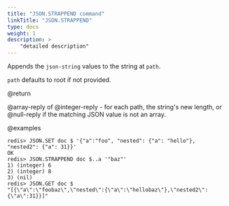 ```yaml
---
title: "JSON.STRAPPEND command"
linkTitle: "JSON.STRAPPEND"
type: docs
weight: 1
description: >
    "detailed description"
---
```


Appends the `json-string` values to the string at `path`.

`path` defaults to root if not provided.

@return

@array-reply of @integer-reply - for each path, the string's new length, or @null-reply if the matching JSON value is not an array.

@examples

```
redis> JSON.SET doc $ '{"a":"foo", "nested": {"a": "hello"}, "nested2": {"a": 31}}'
OK
redis> JSON.STRAPPEND doc $..a '"baz"'
1) (integer) 6
2) (integer) 8
3) (nil)
redis> JSON.GET doc $
"[{\"a\":\"foobaz\",\"nested\":{\"a\":\"hellobaz\"},\"nested2\":{\"a\":31}}]"
```
